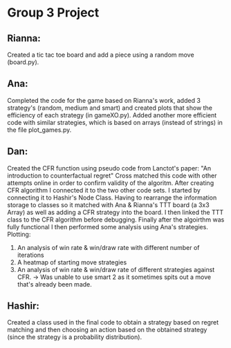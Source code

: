 # Group 3 Project

## Rianna: 
Created a tic tac toe board and add a piece using a random move (board.py).

## Ana: 
Completed the code for the game based on Rianna's work, added 3 strategy's (random, medium and smart) and created plots that show the efficiency of each strategy (in gameXO.py). Added another more efficient code with similar strategies, which is based on arrays (instead of strings) in the file plot_games.py.

## Dan:

Created the CFR function using pseudo code from Lanctot's paper: "An introduction to counterfactual regret" Cross matched this code with other attempts online in order to confirm validity of the algoritm. After creating CFR algorithm I connected it to the two other code sets. I started by connecting it to Hashir's Node Class. Having to rearrange the information storage to classes so it matched with Ana & Rianna's TTT board (a 3x3 Array) as well as adding a CFR strategy into the board. I then linked the TTT class to the CFR algorithm before debugging.
Finally after the algoirthm was fully functional I then performed some analysis using Ana's strategies. Plotting:
1) An analysis of win rate & win/draw rate with different number of iterations
2) A heatmap of starting move strategies
3) An analysis of win rate & win/draw rate of different strategies against CFR.
    -> Was unable to use smart 2 as it sometimes spits out a move that's already been made.

## Hashir:
Created a class used in the final code to obtain a strategy based on regret matching and then choosing an action based on the obtained strategy (since the strategy is a probability distribution).
